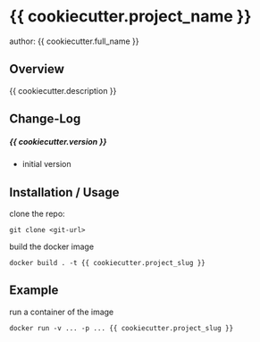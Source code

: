 {{ cookiecutter.project_name }}
===============================
author: {{ cookiecutter.full_name }}

Overview
--------

{{ cookiecutter.description }}


Change-Log
----------
##### {{ cookiecutter.version }}
* initial version


Installation / Usage
--------------------
clone the repo:

```
git clone <git-url>
```
build the docker image
```
docker build . -t {{ cookiecutter.project_slug }}
```

Example
-------

run a container of the image
```
docker run -v ... -p ... {{ cookiecutter.project_slug }}
```